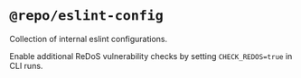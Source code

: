 # `@repo/eslint-config`

Collection of internal eslint configurations.

Enable additional ReDoS vulnerability checks by setting `CHECK_REDOS=true` in CLI runs.
